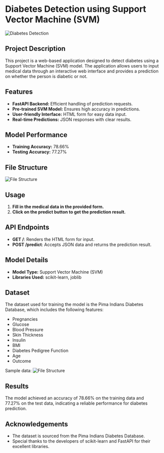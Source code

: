 # Diabetes Detection using Support Vector Machine (SVM)

![Diabetes Detection](webpage/images/Screenshot(297).png)

## Project Description

This project is a web-based application designed to detect diabetes using a Support Vector Machine (SVM) model. The application allows users to input medical data through an interactive web interface and provides a prediction on whether the person is diabetic or not.

## Features

- **FastAPI Backend:** Efficient handling of prediction requests.
- **Pre-trained SVM Model:** Ensures high accuracy in predictions.
- **User-friendly Interface:** HTML form for easy data input.
- **Real-time Predictions:** JSON responses with clear results.

## Model Performance

- **Training Accuracy:** 78.66%
- **Testing Accuracy:** 77.27%

## File Structure
![File Structure](webpage/images/Screenshot(295).png)

## Usage
1. **Fill in the medical data in the provided form.**
2. **Click on the predict button to get the prediction result.**


## API Endpoints

- **GET /**: Renders the HTML form for input.
- **POST /predict**: Accepts JSON data and returns the prediction result.

## Model Details

- **Model Type:** Support Vector Machine (SVM)
- **Libraries Used:** scikit-learn, joblib

## Dataset

The dataset used for training the model is the Pima Indians Diabetes Database, which includes the following features:
- Pregnancies
- Glucose
- Blood Pressure
- Skin Thickness
- Insulin
- BMI
- Diabetes Pedigree Function
- Age
- Outcome

Sample data:
![File Structure](webpage/images/Screenshot(296).png)

## Results

The model achieved an accuracy of 78.66% on the training data and 77.27% on the test data, indicating a reliable performance for diabetes prediction.


## Acknowledgements

- The dataset is sourced from the Pima Indians Diabetes Database.
- Special thanks to the developers of scikit-learn and FastAPI for their excellent libraries.
